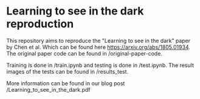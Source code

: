 # Learning to see in the dark reproduction
This repository aims to reproduce the "Learning to see in the dark" paper by Chen et al. Which can be found here https://arxiv.org/abs/1805.01934. The original paper code can be found in 
/original-paper-code.

Training is done in /train.ipynb and testing is done in /test.ipynb. The result images of the tests can be found in /results_test.

More information can be found in our blog post /Learning_to_see_in_the_dark.pdf

